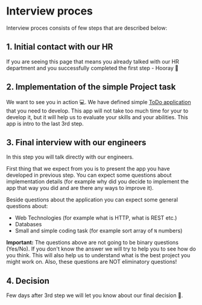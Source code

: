 # Interview proces
Interview proces consists of few steps that are described below: 

## 1. Initial contact with our HR 
If you are seeing this page that means you already talked with our HR department and you successfully completed the first step - Hooray 👏

## 2. Implementation of the simple Project task 
We want to see you in action 💻. We have defined simple [ToDo application](./README.md#Project-task) that you need to develop. This app will not take too much time for your to develop it, but it will help us to evaluate your skills and your abilities. This app is intro to the last 3rd step. 

## 3. Final interview with our engineers
In this step you will talk directly with our engineers. 

First thing that we expect from you is to present the app you have developed in previous step. You can expect some questions about implementation details (for example why did you decide to implement the app that way you did and are there any ways to improve it).

Beside questions about the application you can expect some general questions about:

* Web Technologies (for example what is HTTP, what is REST etc.)
* Databases
* Small and simple coding task (for example sort array of `N` numbers)
     
**Important:** The questions above are not going to be binary questions (Yes/No). If you don't know the answer we will try to help you to see how do you think. This will also help us to understand what is the best project you might work on. Also, these questions are NOT eliminatory questions!

## 4. Decision
Few days after 3rd step we will let you know about our final decision 🏁.